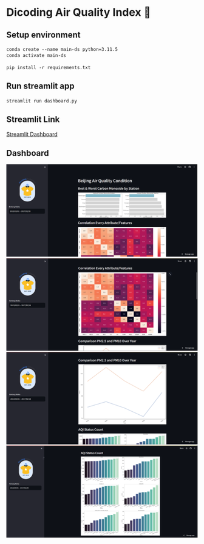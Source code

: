 # Dicoding Air Quality Index 💨

## Setup environment
```
conda create --name main-ds python=3.11.5
conda activate main-ds

pip install -r requirements.txt
```

## Run streamlit app
```
streamlit run dashboard.py
```

## Streamlit Link

[Streamlit Dashboard](https://kylzerdicodingairqualityindex.streamlit.app/)

## Dashboard
![Carbon Monoxide](https://github.com/kylzer/DicodingAirQualityIndex/blob/master/dashboard_pics/dashboard1.PNG)
![Correlation](https://github.com/kylzer/DicodingAirQualityIndex/blob/master/dashboard_pics/dashboard2.PNG)
![Comparison](https://github.com/kylzer/DicodingAirQualityIndex/blob/master/dashboard_pics/dashboard3.PNG)
![AQI](https://github.com/kylzer/DicodingAirQualityIndex/blob/master/dashboard_pics/dashboard4.PNG)

